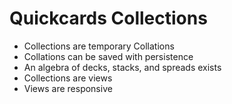 Quickcards Collections
======================
* Collections are temporary Collations
* Collations can be saved with persistence
* An algebra of decks, stacks, and spreads exists
* Collections are views
* Views are responsive
